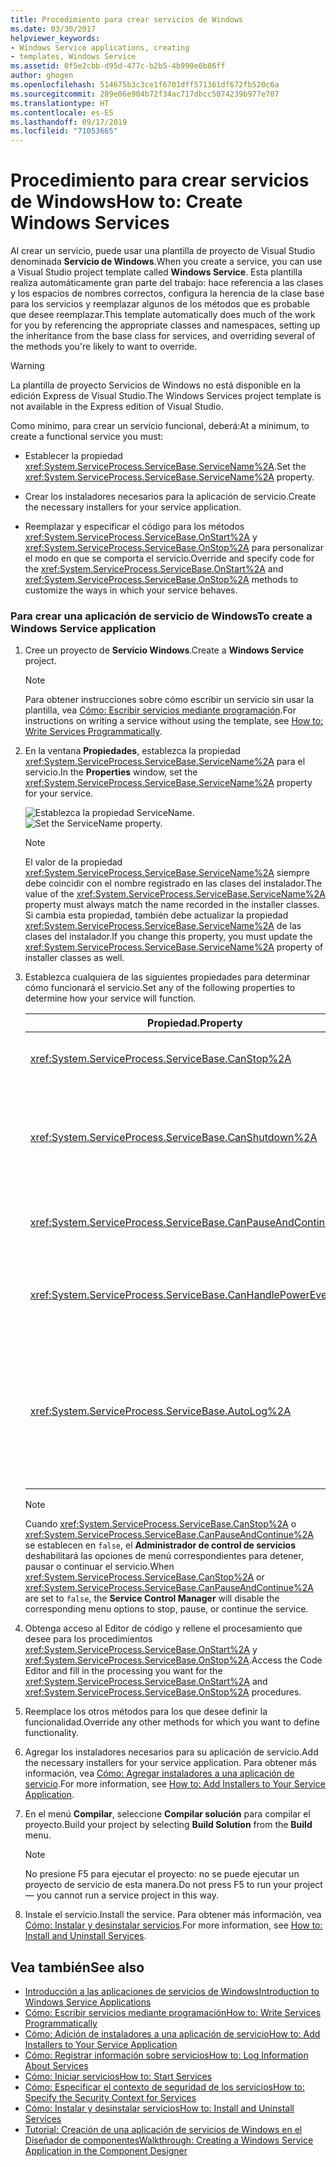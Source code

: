 ```yaml
---
title: Procedimiento para crear servicios de Windows
ms.date: 03/30/2017
helpviewer_keywords:
- Windows Service applications, creating
- templates, Windows Service
ms.assetid: 0f5e2cbb-d95d-477c-b2b5-4b990e6b86ff
author: ghogen
ms.openlocfilehash: 514675b3c3ce1f6701dff571361df672fb520c6a
ms.sourcegitcommit: 289e06e904b72f34ac717dbcc5074239b977e707
ms.translationtype: HT
ms.contentlocale: es-ES
ms.lasthandoff: 09/17/2019
ms.locfileid: "71053665"
---
```

# <a name="how-to-create-windows-services"></a><span data-ttu-id="716c2-102">Procedimiento para crear servicios de Windows</span><span class="sxs-lookup"><span data-stu-id="716c2-102">How to: Create Windows Services</span></span>
<span data-ttu-id="716c2-103">Al crear un servicio, puede usar una plantilla de proyecto de Visual Studio denominada **Servicio de Windows**.</span><span class="sxs-lookup"><span data-stu-id="716c2-103">When you create a service, you can use a Visual Studio project template called **Windows Service**.</span></span> <span data-ttu-id="716c2-104">Esta plantilla realiza automáticamente gran parte del trabajo: hace referencia a las clases y los espacios de nombres correctos, configura la herencia de la clase base para los servicios y reemplazar algunos de los métodos que es probable que desee reemplazar.</span><span class="sxs-lookup"><span data-stu-id="716c2-104">This template automatically does much of the work for you by referencing the appropriate classes and namespaces, setting up the inheritance from the base class for services, and overriding several of the methods you're likely to want to override.</span></span>  
  
> [!WARNING]
> <span data-ttu-id="716c2-105">La plantilla de proyecto Servicios de Windows no está disponible en la edición Express de Visual Studio.</span><span class="sxs-lookup"><span data-stu-id="716c2-105">The Windows Services project template is not available in the Express edition of Visual Studio.</span></span>  
  
 <span data-ttu-id="716c2-106">Como mínimo, para crear un servicio funcional, deberá:</span><span class="sxs-lookup"><span data-stu-id="716c2-106">At a minimum, to create a functional service you must:</span></span>  
  
- <span data-ttu-id="716c2-107">Establecer la propiedad <xref:System.ServiceProcess.ServiceBase.ServiceName%2A>.</span><span class="sxs-lookup"><span data-stu-id="716c2-107">Set the <xref:System.ServiceProcess.ServiceBase.ServiceName%2A> property.</span></span>  
  
- <span data-ttu-id="716c2-108">Crear los instaladores necesarios para la aplicación de servicio.</span><span class="sxs-lookup"><span data-stu-id="716c2-108">Create the necessary installers for your service application.</span></span>  
  
- <span data-ttu-id="716c2-109">Reemplazar y especificar el código para los métodos <xref:System.ServiceProcess.ServiceBase.OnStart%2A> y <xref:System.ServiceProcess.ServiceBase.OnStop%2A> para personalizar el modo en que se comporta el servicio.</span><span class="sxs-lookup"><span data-stu-id="716c2-109">Override and specify code for the <xref:System.ServiceProcess.ServiceBase.OnStart%2A> and <xref:System.ServiceProcess.ServiceBase.OnStop%2A> methods to customize the ways in which your service behaves.</span></span>  
  
### <a name="to-create-a-windows-service-application"></a><span data-ttu-id="716c2-110">Para crear una aplicación de servicio de Windows</span><span class="sxs-lookup"><span data-stu-id="716c2-110">To create a Windows Service application</span></span>  
  
1. <span data-ttu-id="716c2-111">Cree un proyecto de **Servicio Windows**.</span><span class="sxs-lookup"><span data-stu-id="716c2-111">Create a **Windows Service** project.</span></span>  
  
    > [!NOTE]
    > <span data-ttu-id="716c2-112">Para obtener instrucciones sobre cómo escribir un servicio sin usar la plantilla, vea [Cómo: Escribir servicios mediante programación](how-to-write-services-programmatically.md).</span><span class="sxs-lookup"><span data-stu-id="716c2-112">For instructions on writing a service without using the template, see [How to: Write Services Programmatically](how-to-write-services-programmatically.md).</span></span>  
  
2. <span data-ttu-id="716c2-113">En la ventana **Propiedades**, establezca la propiedad <xref:System.ServiceProcess.ServiceBase.ServiceName%2A> para el servicio.</span><span class="sxs-lookup"><span data-stu-id="716c2-113">In the **Properties** window, set the <xref:System.ServiceProcess.ServiceBase.ServiceName%2A> property for your service.</span></span>  
  
     <span data-ttu-id="716c2-114">![Establezca la propiedad ServiceName.](./media/windowsservice-servicename.PNG "WindowsService_ServiceName")</span><span class="sxs-lookup"><span data-stu-id="716c2-114">![Set the ServiceName property.](./media/windowsservice-servicename.PNG "WindowsService_ServiceName")</span></span>  
  
    > [!NOTE]
    > <span data-ttu-id="716c2-115">El valor de la propiedad <xref:System.ServiceProcess.ServiceBase.ServiceName%2A> siempre debe coincidir con el nombre registrado en las clases del instalador.</span><span class="sxs-lookup"><span data-stu-id="716c2-115">The value of the <xref:System.ServiceProcess.ServiceBase.ServiceName%2A> property must always match the name recorded in the installer classes.</span></span> <span data-ttu-id="716c2-116">Si cambia esta propiedad, también debe actualizar la propiedad <xref:System.ServiceProcess.ServiceBase.ServiceName%2A> de las clases del instalador.</span><span class="sxs-lookup"><span data-stu-id="716c2-116">If you change this property, you must update the <xref:System.ServiceProcess.ServiceBase.ServiceName%2A> property of installer classes as well.</span></span>  
  
3. <span data-ttu-id="716c2-117">Establezca cualquiera de las siguientes propiedades para determinar cómo funcionará el servicio.</span><span class="sxs-lookup"><span data-stu-id="716c2-117">Set any of the following properties to determine how your service will function.</span></span>  
  
    |<span data-ttu-id="716c2-118">Propiedad.</span><span class="sxs-lookup"><span data-stu-id="716c2-118">Property</span></span>|<span data-ttu-id="716c2-119">Parámetro</span><span class="sxs-lookup"><span data-stu-id="716c2-119">Setting</span></span>|  
    |--------------|-------------|  
    |<xref:System.ServiceProcess.ServiceBase.CanStop%2A>|<span data-ttu-id="716c2-120">`True` para indicar que el servicio aceptará solicitudes para detener la ejecución; `false` para impedir que el servicio se detenga.</span><span class="sxs-lookup"><span data-stu-id="716c2-120">`True` to indicate that the service will accept requests to stop running; `false` to prevent the service from being stopped.</span></span>|  
    |<xref:System.ServiceProcess.ServiceBase.CanShutdown%2A>|<span data-ttu-id="716c2-121">`True` para indicar que el servicio desea recibir una notificación cuando se apaga el equipo en que reside, lo que le permite llamar al procedimiento <xref:System.ServiceProcess.ServiceBase.OnShutdown%2A>.</span><span class="sxs-lookup"><span data-stu-id="716c2-121">`True` to indicate that the service wants to receive notification when the computer on which it lives shuts down, enabling it to call the <xref:System.ServiceProcess.ServiceBase.OnShutdown%2A> procedure.</span></span>|  
    |<xref:System.ServiceProcess.ServiceBase.CanPauseAndContinue%2A>|<span data-ttu-id="716c2-122">`True` para indicar que el servicio aceptará solicitudes para pausar o reanudar la ejecución; `false` para impedir que el servicio se pause y se reanude.</span><span class="sxs-lookup"><span data-stu-id="716c2-122">`True` to indicate that the service will accept requests to pause or to resume running; `false` to prevent the service from being paused and resumed.</span></span>|  
    |<xref:System.ServiceProcess.ServiceBase.CanHandlePowerEvent%2A>|<span data-ttu-id="716c2-123">`True` para indicar que el servicio puede controlar la notificación de cambios en el estado de alimentación del equipo; `false` para impedir la notificación al servicio de estos cambios.</span><span class="sxs-lookup"><span data-stu-id="716c2-123">`True` to indicate that the service can handle notification of changes to the computer's power status; `false` to prevent the service from being notified of these changes.</span></span>|  
    |<xref:System.ServiceProcess.ServiceBase.AutoLog%2A>|<span data-ttu-id="716c2-124">`True` para escribir entradas informativas en el registro de sucesos de aplicación cuando el servicio realice una acción; `false` para deshabilitar esta funcionalidad.</span><span class="sxs-lookup"><span data-stu-id="716c2-124">`True` to write informational entries to the Application event log when your service performs an action; `false` to disable this functionality.</span></span> <span data-ttu-id="716c2-125">Para obtener más información, vea [Cómo: Registrar información sobre servicios](how-to-log-information-about-services.md).</span><span class="sxs-lookup"><span data-stu-id="716c2-125">For more information, see [How to: Log Information About Services](how-to-log-information-about-services.md).</span></span> <span data-ttu-id="716c2-126">**Nota:**  De manera predeterminada, <xref:System.ServiceProcess.ServiceBase.AutoLog%2A> se establece en `true`.</span><span class="sxs-lookup"><span data-stu-id="716c2-126">**Note:**  By default, <xref:System.ServiceProcess.ServiceBase.AutoLog%2A> is set to `true`.</span></span>|  
  
    > [!NOTE]
    > <span data-ttu-id="716c2-127">Cuando <xref:System.ServiceProcess.ServiceBase.CanStop%2A> o <xref:System.ServiceProcess.ServiceBase.CanPauseAndContinue%2A> se establecen en `false`, el **Administrador de control de servicios** deshabilitará las opciones de menú correspondientes para detener, pausar o continuar el servicio.</span><span class="sxs-lookup"><span data-stu-id="716c2-127">When <xref:System.ServiceProcess.ServiceBase.CanStop%2A> or <xref:System.ServiceProcess.ServiceBase.CanPauseAndContinue%2A> are set to `false`, the **Service Control Manager** will disable the corresponding menu options to stop, pause, or continue the service.</span></span>  
  
4. <span data-ttu-id="716c2-128">Obtenga acceso al Editor de código y rellene el procesamiento que desee para los procedimientos <xref:System.ServiceProcess.ServiceBase.OnStart%2A> y <xref:System.ServiceProcess.ServiceBase.OnStop%2A>.</span><span class="sxs-lookup"><span data-stu-id="716c2-128">Access the Code Editor and fill in the processing you want for the <xref:System.ServiceProcess.ServiceBase.OnStart%2A> and <xref:System.ServiceProcess.ServiceBase.OnStop%2A> procedures.</span></span>  
  
5. <span data-ttu-id="716c2-129">Reemplace los otros métodos para los que desee definir la funcionalidad.</span><span class="sxs-lookup"><span data-stu-id="716c2-129">Override any other methods for which you want to define functionality.</span></span>  
  
6. <span data-ttu-id="716c2-130">Agregar los instaladores necesarios para su aplicación de servicio.</span><span class="sxs-lookup"><span data-stu-id="716c2-130">Add the necessary installers for your service application.</span></span> <span data-ttu-id="716c2-131">Para obtener más información, vea [Cómo: Agregar instaladores a una aplicación de servicio](how-to-add-installers-to-your-service-application.md).</span><span class="sxs-lookup"><span data-stu-id="716c2-131">For more information, see [How to: Add Installers to Your Service Application](how-to-add-installers-to-your-service-application.md).</span></span>  
  
7. <span data-ttu-id="716c2-132">En el menú **Compilar**, seleccione **Compilar solución** para compilar el proyecto.</span><span class="sxs-lookup"><span data-stu-id="716c2-132">Build your project by selecting **Build Solution** from the **Build** menu.</span></span>  
  
    > [!NOTE]
    > <span data-ttu-id="716c2-133">No presione F5 para ejecutar el proyecto: no se puede ejecutar un proyecto de servicio de esta manera.</span><span class="sxs-lookup"><span data-stu-id="716c2-133">Do not press F5 to run your project — you cannot run a service project in this way.</span></span>  
  
8. <span data-ttu-id="716c2-134">Instale el servicio.</span><span class="sxs-lookup"><span data-stu-id="716c2-134">Install the service.</span></span> <span data-ttu-id="716c2-135">Para obtener más información, vea [Cómo: Instalar y desinstalar servicios](how-to-install-and-uninstall-services.md).</span><span class="sxs-lookup"><span data-stu-id="716c2-135">For more information, see [How to: Install and Uninstall Services](how-to-install-and-uninstall-services.md).</span></span>  
  
## <a name="see-also"></a><span data-ttu-id="716c2-136">Vea también</span><span class="sxs-lookup"><span data-stu-id="716c2-136">See also</span></span>

- [<span data-ttu-id="716c2-137">Introducción a las aplicaciones de servicios de Windows</span><span class="sxs-lookup"><span data-stu-id="716c2-137">Introduction to Windows Service Applications</span></span>](introduction-to-windows-service-applications.md)
- [<span data-ttu-id="716c2-138">Cómo: Escribir servicios mediante programación</span><span class="sxs-lookup"><span data-stu-id="716c2-138">How to: Write Services Programmatically</span></span>](how-to-write-services-programmatically.md)
- [<span data-ttu-id="716c2-139">Cómo: Adición de instaladores a una aplicación de servicio</span><span class="sxs-lookup"><span data-stu-id="716c2-139">How to: Add Installers to Your Service Application</span></span>](how-to-add-installers-to-your-service-application.md)
- [<span data-ttu-id="716c2-140">Cómo: Registrar información sobre servicios</span><span class="sxs-lookup"><span data-stu-id="716c2-140">How to: Log Information About Services</span></span>](how-to-log-information-about-services.md)
- [<span data-ttu-id="716c2-141">Cómo: Iniciar servicios</span><span class="sxs-lookup"><span data-stu-id="716c2-141">How to: Start Services</span></span>](how-to-start-services.md)
- [<span data-ttu-id="716c2-142">Cómo: Especificar el contexto de seguridad de los servicios</span><span class="sxs-lookup"><span data-stu-id="716c2-142">How to: Specify the Security Context for Services</span></span>](how-to-specify-the-security-context-for-services.md)
- [<span data-ttu-id="716c2-143">Cómo: Instalar y desinstalar servicios</span><span class="sxs-lookup"><span data-stu-id="716c2-143">How to: Install and Uninstall Services</span></span>](how-to-install-and-uninstall-services.md)
- [<span data-ttu-id="716c2-144">Tutorial: Creación de una aplicación de servicios de Windows en el Diseñador de componentes</span><span class="sxs-lookup"><span data-stu-id="716c2-144">Walkthrough: Creating a Windows Service Application in the Component Designer</span></span>](walkthrough-creating-a-windows-service-application-in-the-component-designer.md)
